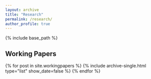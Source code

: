 ```yaml
---
layout: archive
title: "Research"
permalink: /research/
author_profile: true
---
```


{% include base_path %}

## Working Papers
{% for post in site.workingpapers %}
  {% include archive-single.html type="list" show_date=false %}
{% endfor %}
